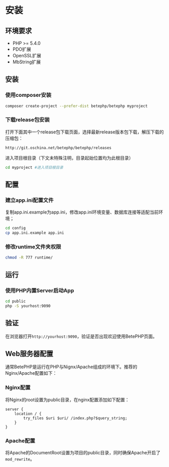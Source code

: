 # 安装

## 环境要求
* PHP >= 5.4.0
* PDO扩展
* OpenSSL扩展
* MbString扩展

## 安装


### 使用composer安装

```bash
composer create-project --prefer-dist betephp/betephp myproject
```

### 下载release包安装
打开下面其中一个release包下载页面，选择最新release版本包下载，解压下载的压缩包：

```
http://git.oschina.net/betephp/betephp/releases
```

进入项目根目录（下文未特殊注明，目录起始位置均为此根目录）

```bash
cd myproject #进入项目根目录
```

## 配置
### 建立app.ini配置文件
复制app.ini.example为app.ini，修改app.ini环境变量、数据库连接等适配当前环境；

```bash
cd config
cp app.ini.example app.ini
```

### 修改runtime文件夹权限
```bash
chmod -R 777 runtime/
```

## 运行
### 使用PHP内置Server启动App
```bash
cd public
php -S yourhost:9090
```

## 验证
在浏览器打开`http://yourhost:9090`，验证是否出现欢迎使用BetePHP页面。

## Web服务器配置
通常BetePHP是运行在PHP与Nignx/Apache组成的环境下。推荐的Nginx/Apache配置如下：

### Nginx配置
将Nginx的root设置为public目录，在nginx配置添加如下配置：

```
server {
    location / {
        try_files $uri $uri/ /index.php?$query_string;
    }
}
```

### Apache配置
将Apache的DocumentRoot设置为项目的public目录，同时确保Apache开启了```mod_rewrite```。

